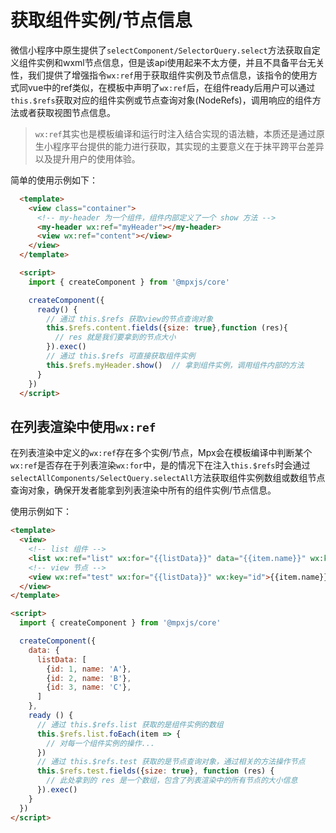 # 获取组件实例/节点信息

微信小程序中原生提供了`selectComponent/SelectorQuery.select`方法获取自定义组件实例和wxml节点信息，但是该api使用起来不太方便，并且不具备平台无关性，我们提供了增强指令`wx:ref`用于获取组件实例及节点信息，该指令的使用方式同vue中的ref类似，在模板中声明了`wx:ref`后，在组件ready后用户可以通过`this.$refs`获取对应的组件实例或节点查询对象(NodeRefs)，调用响应的组件方法或者获取视图节点信息。

> `wx:ref`其实也是模板编译和运行时注入结合实现的语法糖，本质还是通过原生小程序平台提供的能力进行获取，其实现的主要意义在于抹平跨平台差异以及提升用户的使用体验。

简单的使用示例如下：

```html
  <template>
    <view class="container">
      <!-- my-header 为一个组件，组件内部定义了一个 show 方法 -->
      <my-header wx:ref="myHeader"></my-header>
      <view wx:ref="content"></view>
    </view>
  </template>

  <script>
    import { createComponent } from '@mpxjs/core'

    createComponent({
      ready() {
        // 通过 this.$refs 获取view的节点查询对象
        this.$refs.content.fields({size: true},function (res){
          // res 就是我们要拿到的节点大小
        }).exec()
        // 通过 this.$refs 可直接获取组件实例
        this.$refs.myHeader.show()  // 拿到组件实例，调用组件内部的方法
      }
    })
  </script>
```

## 在列表渲染中使用`wx:ref`

在列表渲染中定义的`wx:ref`存在多个实例/节点，Mpx会在模板编译中判断某个`wx:ref`是否存在于列表渲染`wx:for`中，是的情况下在注入`this.$refs`时会通过`selectAllComponents/SelectQuery.selectAll`方法获取组件实例数组或数组节点查询对象，确保开发者能拿到列表渲染中所有的组件实例/节点信息。

使用示例如下：

```html
<template>
  <view>
    <!-- list 组件 -->
    <list wx:ref="list" wx:for="{{listData}}" data="{{item.name}}" wx:key="id"></list>
    <!-- view 节点 -->
    <view wx:ref="test" wx:for="{{listData}}" wx:key="id">{{item.name}}</view>
  </view>
</template>

<script>
  import { createComponent } from '@mpxjs/core'

  createComponent({
    data: {
      listData: [
        {id: 1, name: 'A'},
        {id: 2, name: 'B'},
        {id: 3, name: 'C'},
      ]
    },
    ready () {
      // 通过 this.$refs.list 获取的是组件实例的数组
      this.$refs.list.foEach(item => {
        // 对每一个组件实例的操作...
      })
      // 通过 this.$refs.test 获取的是节点查询对象，通过相关的方法操作节点
      this.$refs.test.fields({size: true}, function (res) {
        // 此处拿到的 res 是一个数组，包含了列表渲染中的所有节点的大小信息
      }).exec()
    }
  })
</script>

```